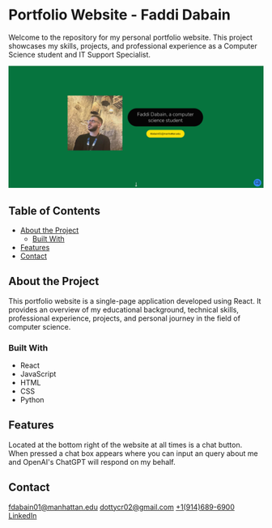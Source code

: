 # Portfolio Website - Faddi Dabain

Welcome to the repository for my personal portfolio website. This project showcases my skills, projects, and professional experience as a Computer Science student and IT Support Specialist.

[<img src="./vite-project/src/assets/images/SitePreview.png">](https://dabainfolio.web.app/)

## Table of Contents

- [About the Project](#about-the-project)
  - [Built With](#built-with)
- [Features](#features)
- [Contact](#contact)

## About the Project

This portfolio website is a single-page application developed using React. It provides an overview of my educational background, technical skills, professional experience, projects, and personal journey in the field of computer science.

### Built With

- React
- JavaScript
- HTML
- CSS
- Python

## Features

Located at the bottom right of the website at all times is a chat button. When pressed a chat box appears where you can input an query about me and OpenAI's ChatGPT will respond on my behalf.

## Contact

[fdabain01@manhattan.edu](mailto:fdabain01@manhattan.edu)
[dottycr02@gmail.com](mailto:dottycr02@gmail.com)
[+1(914)689-6900](tel:+19146896900)
[LinkedIn](https://www.linkedin.com/in/faddi-dabain-556698171/)
